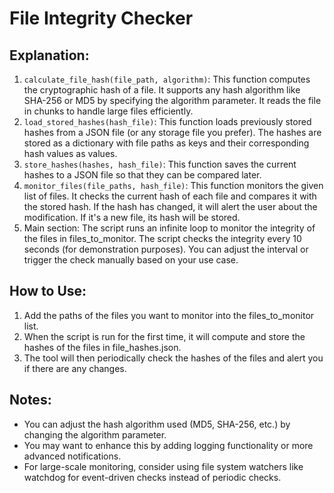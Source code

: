 # File Integrity Checker
## Explanation:
1. `calculate_file_hash(file_path, algorithm)`: This function computes the cryptographic hash of a file. It supports any hash algorithm like SHA-256 or MD5 by specifying the algorithm parameter. It reads the file in chunks to handle large files efficiently.
2. `load_stored_hashes(hash_file)`: This function loads previously stored hashes from a JSON file (or any storage file you prefer). The hashes are stored as a dictionary with file paths as keys and their corresponding hash values as values.
3. `store_hashes(hashes, hash_file)`: This function saves the current hashes to a JSON file so that they can be compared later.
4. `monitor_files(file_paths, hash_file)`: This function monitors the given list of files. It checks the current hash of each file and compares it with the stored hash. If the hash has changed, it will alert the user about the modification. If it's a new file, its hash will be stored.
5. Main section: The script runs an infinite loop to monitor the integrity of the files in files_to_monitor. The script checks the integrity every 10 seconds (for demonstration purposes). You can adjust the interval or trigger the check manually based on your use case.
## How to Use:
1. Add the paths of the files you want to monitor into the files_to_monitor list.
2. When the script is run for the first time, it will compute and store the hashes of the files in file_hashes.json.
3. The tool will then periodically check the hashes of the files and alert you if there are any changes.
## Notes:
- You can adjust the hash algorithm used (MD5, SHA-256, etc.) by changing the algorithm parameter.
- You may want to enhance this by adding logging functionality or more advanced notifications.
- For large-scale monitoring, consider using file system watchers like watchdog for event-driven checks instead of periodic checks.